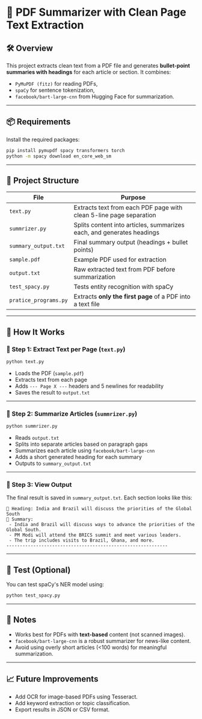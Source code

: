 
# 📄 PDF Summarizer with Clean Page Text Extraction

## 🛠️ Overview

This project extracts clean text from a PDF file and generates **bullet-point summaries with headings** for each article or section. It combines:
- `PyMuPDF (fitz)` for reading PDFs,
- `spaCy` for sentence tokenization,
- `facebook/bart-large-cnn` from Hugging Face for summarization.

---

## 📦 Requirements

Install the required packages:
```bash
pip install pymupdf spacy transformers torch
python -m spacy download en_core_web_sm
```

---

## 📁 Project Structure

| File                  | Purpose                                                                 |
|-----------------------|-------------------------------------------------------------------------|
| `text.py`             | Extracts text from each PDF page with clean 5-line page separation      |
| `summrizer.py`        | Splits content into articles, summarizes each, and generates headings   |
| `summary_output.txt`  | Final summary output (headings + bullet points)                         |
| `sample.pdf`          | Example PDF used for extraction                                         |
| `output.txt`          | Raw extracted text from PDF before summarization                        |
| `test_spacy.py`       | Tests entity recognition with spaCy                                     |
| `pratice_programs.py` | Extracts **only the first page** of a PDF into a text file              |

---

## 🧾 How It Works

### 🔹 Step 1: Extract Text per Page (`text.py`)
```bash
python text.py
```
- Loads the PDF (`sample.pdf`)
- Extracts text from each page
- Adds `--- Page X ---` headers and 5 newlines for readability
- Saves the result to `output.txt`

---

### 🔹 Step 2: Summarize Articles (`summrizer.py`)
```bash
python summrizer.py
```
- Reads `output.txt`
- Splits into separate articles based on paragraph gaps
- Summarizes each article using `facebook/bart-large-cnn`
- Adds a short generated heading for each summary
- Outputs to `summary_output.txt`

---

### 🔹 Step 3: View Output

The final result is saved in `summary_output.txt`. Each section looks like this:

```
📌 Heading: India and Brazil will discuss the priorities of the Global South
📄 Summary:
 - India and Brazil will discuss ways to advance the priorities of the Global South.
 - PM Modi will attend the BRICS summit and meet various leaders.
 - The trip includes visits to Brazil, Ghana, and more.
------------------------------------------------------------
```

---

## 🧪 Test (Optional)

You can test spaCy's NER model using:
```bash
python test_spacy.py
```

---

## 📝 Notes

- Works best for PDFs with **text-based** content (not scanned images).
- `facebook/bart-large-cnn` is a robust summarizer for news-like content.
- Avoid using overly short articles (<100 words) for meaningful summarization.

---

## 📈 Future Improvements

- Add OCR for image-based PDFs using Tesseract.
- Add keyword extraction or topic classification.
- Export results in JSON or CSV format.
